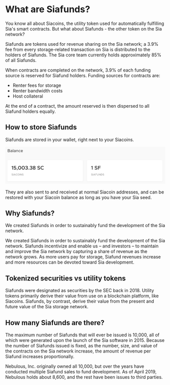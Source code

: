 # What are Siafunds?

You know all about Siacoins, the utility token used for automatically fulfilling Sia's smart contracts. But what about Siafunds - the other token on the Sia network?

Siafunds are tokens used for revenue sharing on the Sia network; a 3.9% fee from every storage-related transaction on Sia is distributed to the holders of Siafunds. The Sia core team currently holds approximately 85% of all Siafunds.

When contracts are completed on the network, 3.9% of each funding source is reserved for Siafund holders. Funding sources for contracts are:

* Renter fees for storage
* Renter bandwidth costs
* Host collateral

At the end of a contract, the amount reserved is then dispersed to all Siafund holders equally.

## How to store Siafunds

Siafunds are stored in your wallet, right next to your Siacoins.

![](../.gitbook/assets/siafunds-close.png)

They are also sent to and received at normal Siacoin addresses, and can be restored with your Siacoin balance as long as you have your Sia seed.

## Why Siafunds?

We created Siafunds in order to sustainably fund the development of the Sia network.

We created Siafunds in order to sustainably fund the development of the Sia network. Siafunds incentivize and enable us – and investors – to maintain and improve the Sia network by capturing a share of revenue as the network grows. As more users pay for storage, Siafund revenues increase and more resources can be devoted toward Sia development.

## Tokenized securities vs utility tokens

Siafunds were designated as securities by the SEC back in 2018. Utility tokens primarily derive their value from use on a blockchain platform, like Siacoins. Siafunds, by contrast, derive their value from the present and future value of the Sia storage network.

## How many Siafunds are there?

The maximum number of Siafunds that will ever be issued is 10,000, all of which were generated upon the launch of the Sia software in 2015. Because the number of Siafunds issued is fixed, as the number, size, and value of the contracts on the Sia network increase, the amount of revenue per Siafund increases proportionally.

Nebulous, Inc. originally owned all 10,000, but over the years have conducted multiple Siafund sales to fund development. As of April 2019, Nebulous holds about 8,600, and the rest have been issues to third parties.

